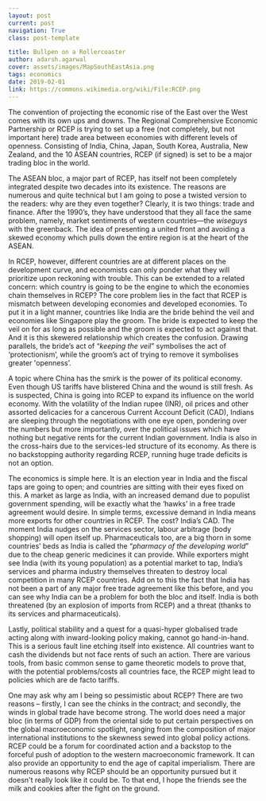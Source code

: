 ```yaml
---
layout: post
current: post
navigation: True
class: post-template

title: Bullpen on a Rollercoaster
author: adarsh.agarwal
cover: assets/images/MapSouthEastAsia.png
tags: economics
date: 2019-02-01
link: https://commons.wikimedia.org/wiki/File:RCEP.png
---
```

The convention of projecting the economic rise of the East over the West comes with its own ups and downs. The Regional Comprehensive Economic Partnership or RCEP is trying to set up a free (not completely, but not important here) trade area between economies with different levels of openness. Consisting of India, China, Japan, South Korea, Australia, New Zealand, and the 10 ASEAN countries, RCEP (if signed) is set to be a major trading bloc in the world.

The ASEAN bloc, a major part of RCEP, has itself not been completely integrated despite two decades into its existence. The reasons are numerous and quite technical but I am going to pose a twisted version to the readers: why are they even together? Clearly, it is two things: trade and finance. After the 1990’s, they have understood that they all face the same problem, namely, market sentiments of western countries―the <i>wiseguys</i> with the greenback. The idea of presenting a united front and avoiding a skewed economy which pulls down the entire region is at the heart of the ASEAN.

In RCEP, however, different countries are at different places on the development curve, and economists can only ponder what they will prioritize upon reckoning with trouble. This can be extended to a related concern: which country is going to be the engine to which the economies chain themselves in RCEP? The core problem lies in the fact that RCEP is mismatch between developing economies and developed economies. To put it in a light manner, countries like India are the bride behind the veil and economies like Singapore play the groom. The bride is expected to keep the veil on for as long as possible and the groom is expected to act against that. And it is this skewered relationship which creates the confusion. Drawing parallels, the bride’s act of “<i>keeping the veil</i>” symbolises the act of ‘protectionism’, while the groom’s act of trying to remove it symbolises greater 'openness’.

A topic where China has the smirk is the power of its political economy. Even though US tariffs have blistered China and the wound is still fresh. As is suspected, China is going into RCEP to expand its influence on the world economy. With the volatility of the Indian rupee (INR), oil prices and other assorted delicacies for a cancerous Current Account Deficit (CAD), Indians are sleeping through the negotiations with one eye open, pondering over the numbers but more importantly, over the political issues which have nothing but negative rents for the current Indian government. India is also in the cross-hairs due to the services-led structure of its economy. As there is no backstopping authority regarding RCEP, running huge trade deficits is not an option.

The economics is simple here. It is an election year in India and the fiscal taps are going to open; and countries are sitting with their eyes fixed on this. A market as large as India, with an increased demand due to populist government spending, will be exactly what the ‘hawks’ in a free trade agreement would desire. In simple terms, excessive demand in India means more exports for other countries in RCEP. The cost? India’s CAD.
The moment India nudges on the services sector, labour arbitrage (body shopping) will open itself up. Pharmaceuticals too, are a big thorn in some countries’ beds as India is called the “<i>pharmacy of the developing world</i>” due to the cheap generic medicines it can provide. While exporters might see India (with its young population) as a potential market to tap, India’s services and pharma industry themselves threaten to destroy local competition in many RCEP countries.  Add on to this the fact that India has not been a part of any major free trade agreement like this before, and you can see why India can be a problem for both the bloc and itself. India is both threatened (by an explosion of imports from RCEP) and a threat (thanks to its services and pharmaceuticals).

Lastly, political stability and a quest for a quasi-hyper globalised trade acting along with inward-looking policy making, cannot go hand-in-hand. This is a serious fault line etching itself into existence. All countries want to cash the dividends but not face rents of such an action. There are various tools, from basic common sense to game theoretic models to prove that, with the potential problems/costs all countries face, the RCEP might lead to policies which are de facto tariffs.

One may ask why am I being so pessimistic about RCEP? There are two reasons – firstly, I can see the chinks in the contract; and secondly, the winds in global trade have become strong. The world does need a major bloc (in terms of GDP) from the oriental side to put certain perspectives on the global macroeconomic spotlight, ranging from the composition of major international institutions to the skewness sewed into global policy actions. RCEP could be a forum for coordinated action and a backstop to the forceful push of adoption to the western macroeconomic framework. It can also provide an opportunity to end the age of capital imperialism. There are numerous reasons why RCEP should be an opportunity pursued but it doesn't really look like it could be. To that end, I hope the friends see the milk and cookies after the fight on the ground.  
